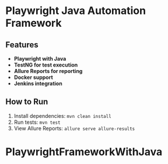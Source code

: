 # Playwright Java Automation Framework

## Features
- **Playwright with Java**
- **TestNG for test execution**
- **Allure Reports for reporting**
- **Docker support**
- **Jenkins integration**

## How to Run
1. Install dependencies: `mvn clean install`
2. Run tests: `mvn test`
3. View Allure Reports: `allure serve allure-results`
# PlaywrightFrameworkWithJava
